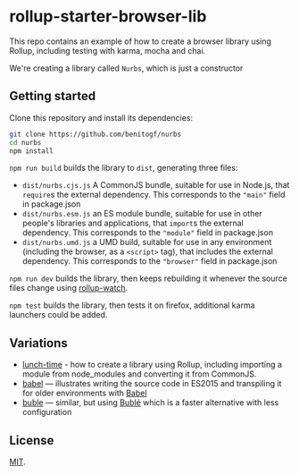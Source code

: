 # rollup-starter-browser-lib

This repo contains an example of how to create a browser library using Rollup, including testing with karma, mocha and chai.

We're creating a library called `Nurbs`, which is just a constructor

## Getting started

Clone this repository and install its dependencies:

```bash
git clone https://github.com/benitogf/nurbs
cd nurbs
npm install
```

`npm run build` builds the library to `dist`, generating three files:

* `dist/nurbs.cjs.js`
    A CommonJS bundle, suitable for use in Node.js, that `require`s the external dependency. This corresponds to the `"main"` field in package.json
* `dist/nurbs.esm.js`
    an ES module bundle, suitable for use in other people's libraries and applications, that `import`s the external dependency. This corresponds to the `"module"` field in package.json
* `dist/nurbs.umd.js`
    a UMD build, suitable for use in any environment (including the browser, as a `<script>` tag), that includes the external dependency. This corresponds to the `"browser"` field in package.json

`npm run dev` builds the library, then keeps rebuilding it whenever the source files change using [rollup-watch](https://github.com/rollup/rollup-watch).

`npm test` builds the library, then tests it on firefox, additional karma launchers could be added.

## Variations

* [lunch-time](https://github.com/rollup/rollup-starter-lib) - how to create a library using Rollup, including importing a module from node_modules and converting it from CommonJS.
* [babel](https://github.com/rollup/rollup-starter-lib/tree/babel) — illustrates writing the source code in ES2015 and transpiling it for older environments with [Babel](https://babeljs.io/)
* [buble](https://github.com/rollup/rollup-starter-lib/tree/buble) — similar, but using [Bublé](https://buble.surge.sh/) which is a faster alternative with less configuration



## License

[MIT](LICENSE).
